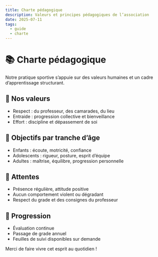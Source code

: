 ```yaml
---
title: Charte pédagogique
description: Valeurs et principes pédagogiques de l’association
date: 2025-07-11
tags:
  - guide
  - charte
---
```


# 📚 Charte pédagogique

Notre pratique sportive s’appuie sur des valeurs humaines et un cadre d’apprentissage structurant.

## 🌱 Nos valeurs

- Respect : du professeur, des camarades, du lieu
- Entraide : progression collective et bienveillance
- Effort : discipline et dépassement de soi

## 🧒 Objectifs par tranche d’âge

- Enfants : écoute, motricité, confiance
- Adolescents : rigueur, posture, esprit d’équipe
- Adultes : maîtrise, équilibre, progression personnelle

## 🎯 Attentes

- Présence régulière, attitude positive
- Aucun comportement violent ou dégradant
- Respect du grade et des consignes du professeur

## 🧪 Progression

- Évaluation continue
- Passage de grade annuel
- Feuilles de suivi disponibles sur demande

Merci de faire vivre cet esprit au quotidien !